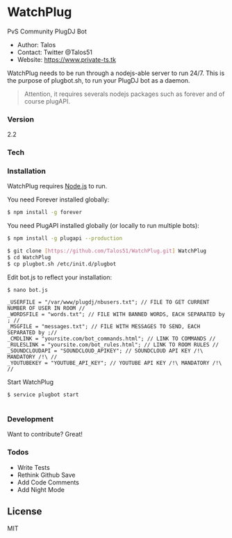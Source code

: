 # WatchPlug

PvS Community PlugDJ Bot

  - Author: Talos
  - Contact: Twitter @Talos51
  - Website: https://www.private-ts.tk



WatchPlug needs to be run through a nodejs-able server to run 24/7. This is the purpose of plugbot.sh, to run your PlugDJ bot as a daemon.

> Attention, it requires severals nodejs packages such as forever and of course plugAPI.

### Version
2.2

### Tech


### Installation

WatchPlug requires [Node.js](https://nodejs.org/) to run.

You need Forever installed globally:

```sh
$ npm install -g forever
```

You need PlugAPI installed globally (or locally to run multiple bots):

```sh
$ npm install -g plugapi --production
```

```sh
$ git clone [https://github.com/Talos51/WatchPlug.git] WatchPlug
$ cd WatchPlug
$ cp plugbot.sh /etc/init.d/plugbot
```

Edit bot.js to reflect your installation:

```
$ nano bot.js

_USERFILE = "/var/www/plugdj/nbusers.txt"; // FILE TO GET CURRENT NUMBER OF USER IN ROOM //
_WORDSFILE = "words.txt"; // FILE WITH BANNED WORDS, EACH SEPARATED by ; //
_MSGFILE = "messages.txt"; // FILE WITH MESSAGES TO SEND, EACH SEPARATED by ;//
_CMDLINK = "yoursite.com/bot_commands.html"; // LINK TO COMMANDS //
_RULESLINK = "yoursite.com/bot_rules.html"; // LINK TO ROOM RULES //
_SOUNDCLOUDAPI = "SOUNDCLOUD_APIKEY"; // SOUNDCLOUD API KEY /!\ MANDATORY /!\ //
_YOUTUBEKEY = "YOUTUBE_API_KEY"; // YOUTUBE API KEY /!\ MANDATORY /!\  //
```

Start WatchPlug

```
$ service plugbot start
```

#
### Development

Want to contribute? Great!

### Todos

 - Write Tests
 - Rethink Github Save
 - Add Code Comments
 - Add Night Mode

License
----

MIT
